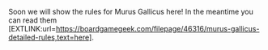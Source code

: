 Soon we will show the rules for Murus Gallicus here! In the meantime you can read them [EXTLINK:url=https://boardgamegeek.com/filepage/46316/murus-gallicus-detailed-rules,text=here].